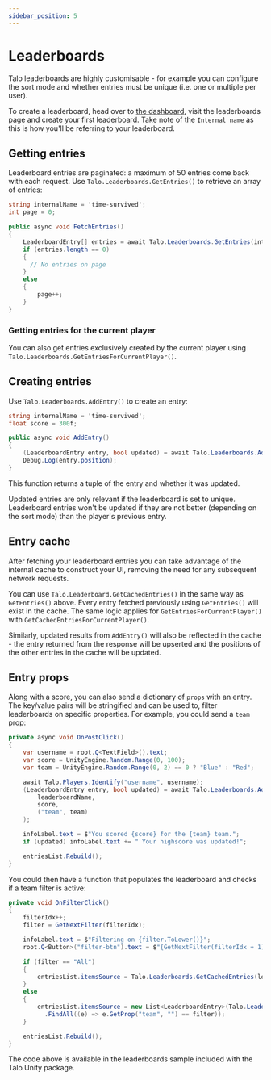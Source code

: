 ```yaml
---
sidebar_position: 5
---
```


# Leaderboards

Talo leaderboards are highly customisable - for example you can configure the sort mode and whether entries must be unique (i.e. one or multiple per user).

To create a leaderboard, head over to [the dashboard](https://dashboard.trytalo.com), visit the leaderboards page and create your first leaderboard. Take note of the `Internal name` as this is how you'll be referring to your leaderboard.

## Getting entries

Leaderboard entries are paginated: a maximum of 50 entries come back with each request. Use `Talo.Leaderboards.GetEntries()` to retrieve an array of entries:

```csharp title="GetEntries.cs"
string internalName = 'time-survived';
int page = 0;

public async void FetchEntries()
{
	LeaderboardEntry[] entries = await Talo.Leaderboards.GetEntries(internalName, page);
	if (entries.length == 0)
	{
	  // No entries on page
	}
	else
	{
		page++;
	}
}
```

### Getting entries for the current player

You can also get entries exclusively created by the current player using `Talo.Leaderboards.GetEntriesForCurrentPlayer()`.

## Creating entries

Use `Talo.Leaderboards.AddEntry()` to create an entry:

```csharp title="AddEntry.cs"
string internalName = 'time-survived';
float score = 300f;

public async void AddEntry()
{
	(LeaderboardEntry entry, bool updated) = await Talo.Leaderboards.AddEntry(internalName, score);
	Debug.Log(entry.position);
}
```

This function returns a tuple of the entry and whether it was updated.

Updated entries are only relevant if the leaderboard is set to unique. Leaderboard entries won't be updated if they are not better (depending on the sort mode) than the player's previous entry.

## Entry cache

After fetching your leaderboard entries you can take advantage of the internal cache to construct your UI, removing the need for any subsequent network requests.

You can use `Talo.Leaderboard.GetCachedEntries()` in the same way as `GetEntries()` above. Every entry fetched previously using `GetEntries()` will exist in the cache. The same logic applies for `GetEntriesForCurrentPlayer()` with `GetCachedEntriesForCurrentPlayer()`.

Similarly, updated results from `AddEntry()` will also be reflected in the cache - the entry returned from the response will be upserted and the positions of the other entries in the cache will be updated.

## Entry props

Along with a score, you can also send a dictionary of `props` with an entry. The key/value pairs will be stringified and can be used to, filter leaderboards on specific properties. For example, you could send a `team` prop:

```csharp
private async void OnPostClick()
{
	var username = root.Q<TextField>().text;
	var score = UnityEngine.Random.Range(0, 100);
	var team = UnityEngine.Random.Range(0, 2) == 0 ? "Blue" : "Red";

	await Talo.Players.Identify("username", username);
	(LeaderboardEntry entry, bool updated) = await Talo.Leaderboards.AddEntry(
		leaderboardName,
		score,
		("team", team)
	);

	infoLabel.text = $"You scored {score} for the {team} team.";
	if (updated) infoLabel.text += " Your highscore was updated!";

	entriesList.Rebuild();
}
```

You could then have a function that populates the leaderboard and checks if a team filter is active:

```csharp
private void OnFilterClick()
{
	filterIdx++;
	filter = GetNextFilter(filterIdx);

	infoLabel.text = $"Filtering on {filter.ToLower()}";
	root.Q<Button>("filter-btn").text = $"{GetNextFilter(filterIdx + 1)} team scores";

	if (filter == "All")
	{
		entriesList.itemsSource = Talo.Leaderboards.GetCachedEntries(leaderboardName);
	}
	else
	{
		entriesList.itemsSource = new List<LeaderboardEntry>(Talo.Leaderboards.GetCachedEntries(leaderboardName)
		  .FindAll((e) => e.GetProp("team", "") == filter));
	}

	entriesList.Rebuild();
}
```

The code above is available in the leaderboards sample included with the Talo Unity package.

